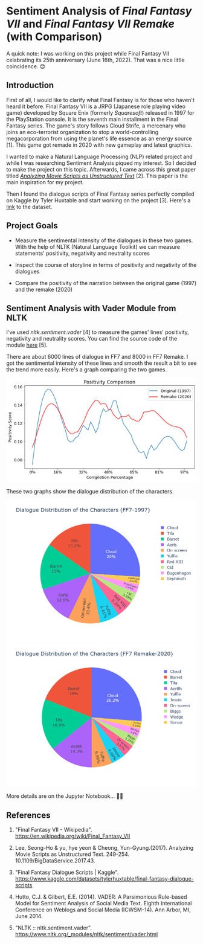 # Sentiment Analysis of _Final Fantasy VII_ and _Final Fantasy VII Remake_ (with Comparison)

A quick note: I was working on this project while Final Fantasy VII celabrating its 25th anniversary (June 16th, 2022). That was a nice little coincidence. 😊

## Introduction

First of all, I would like to clarify what Final Fantasy is for those who haven't heard it before. Final Fantasy VII is a JRPG (Japanese role playing video game) developed by Square Enix (formerly _Squaresoft_) released in 1997 for the PlayStation console. It is the seventh main installment in the Final Fantasy series. The game's story follows Cloud Strife, a mercenary who joins an eco-terrorist organization to stop a world-controlling megacorporation from using the planet's life essence as an energy source [1]. This game got remade in 2020 with new gameplay and latest graphics.

I wanted to make a Natural Language Processing (NLP) related project and while I was researching Sentiment Analysis piqued my interest. So I decided to make the project on this topic. Afterwards, I came across this great paper titled [_Analyzing Movie Scripts as Unstructured Text_](https://www.researchgate.net/publication/317558629_Analyzing_Movie_Scripts_as_Unstructured_Text) [2]. This paper is the main inspiration for my project.

Then I found the dialogue scripts of Final Fantasy series perfectly compiled on Kaggle by Tyler Huxtable and start working on the project [3]. Here's a [link](https://www.kaggle.com/datasets/tylerhuxtable/final-fantasy-dialogue-scripts) to the dataset.

## Project Goals

- Measure the sentimental intensity of the dialogues in these two games. With the help of NLTK (Natural Language Toolkit) we can measure statements' positivity, negativity and neutrality scores

- Inspect the course of storyline in terms of positivity and negativity of the dialogues

- Compare the positivity of the narration between the original game (1997) and the remake (2020)

## Sentiment Analysis with Vader Module from NLTK

I've used _nltk.sentiment.vader_ [4] to measure the games' lines' positivity, negativity and neutrality scores. You can find the source code of the module [here](https://www.nltk.org/_modules/nltk/sentiment/vader.html) [5].

There are about 6000 lines of dialogue in FF7 and 8000 in FF7 Remake. I got the sentimental intensity of these lines and smooth the result a bit to see the trend more easily. Here's a graph comparing the two games.

![Positivity Comparison](./img/pos_comparison.png)

These two graphs show the dialogue distribution of the characters.

<img src="./img/dia_dist_1997.png" alt="Dialogue Distribution-1997" width="600px" />
<img src="./img/dia_dist_2020.png" alt="Dialogue Distribution-2020" width="600px" />

More details are on the Jupyter Notebook... 🏃‍♂️
<br>

## References

1. "Final Fantasy VII - Wikipedia". https://en.wikipedia.org/wiki/Final_Fantasy_VII

1. Lee, Seong-Ho & yu, hye yeon & Cheong, Yun-Gyung.(2017). Analyzing Movie Scripts as Unstructured Text. 249-254. 10.1109/BigDataService.2017.43.

1. "Final Fantasy Dialogue Scripts | Kaggle". https://www.kaggle.com/datasets/tylerhuxtable/final-fantasy-dialogue-scripts

1. Hutto, C.J. & Gilbert, E.E. (2014). VADER: A Parsimonious Rule-based Model for Sentiment Analysis of Social Media Text. Eighth International Conference on Weblogs and Social Media (ICWSM-14). Ann Arbor, MI, June 2014.

1. "NLTK :: nltk.sentiment.vader". https://www.nltk.org/_modules/nltk/sentiment/vader.html
